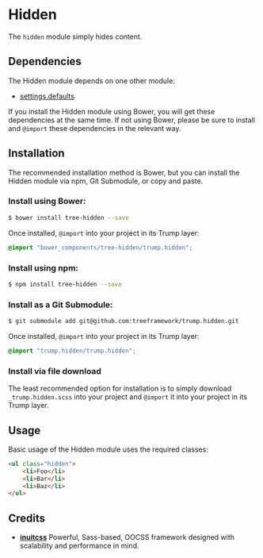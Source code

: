 # Hidden

The `hidden` module simply hides content.

## Dependencies

The Hidden module depends on one other module:

* [settings.defaults](https://github.com/treeframework/settings.defaults)

If you install the Hidden module using Bower, you will get these dependencies at
the same time. If not using Bower, please be sure to install and `@import` these
dependencies in the relevant way.

## Installation

The recommended installation method is Bower, but you can install the Hidden
module via npm, Git Submodule, or copy and paste.

### Install using Bower:

```sh
$ bower install tree-hidden --save
```

Once installed, `@import` into your project in its Trump layer:

```scss
@import "bower_components/tree-hidden/trump.hidden";
```

### Install using npm:

```sh
$ npm install tree-hidden --save
```

### Install as a Git Submodule:

```sh
$ git submodule add git@github.com:treeframework/trump.hidden.git
```

Once installed, `@import` into your project in its Trump layer:

```scss
@import "trump.hidden/trump.hidden";
```

### Install via file download

The least recommended option for installation is to simply download
`_trump.hidden.scss` into your project and `@import` it into your project
in its Trump layer.

## Usage

Basic usage of the Hidden module uses the required classes:

```html
<ul class="hidden">
    <li>Foo</li>
    <li>Bar</li>
    <li>Baz</li>
</ul>
```

## Credits

* **[inuitcss](https://github.com/inuitcss)** Powerful, Sass-based, OOCSS
framework designed with scalability and performance in mind.
